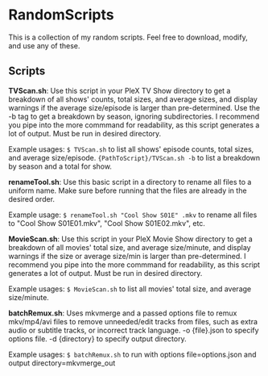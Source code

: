 # RandomScripts
This is a collection of my random scripts. Feel free to download, modify, and use any of these.

## Scripts
**TVScan.sh**: Use this script in your PleX TV Show directory to get a breakdown of all shows' counts, total sizes, and average sizes, and display warnings if the average size/episode is larger than pre-determined. Use the -b tag to get a breakdown by season, ignoring subdirectories. I recommend you pipe into the more commmand for readability, as this script generates a lot of output. Must be run in desired directory.

Example usages: `$ TVScan.sh` to list all shows' episode counts, total sizes, and average size/episode. `{PathToScript}/TVScan.sh -b` to list a breakdown by season and a total for show.

**renameTool.sh**: Use this basic script in a directory to rename all files to a uniform name. Make sure before running that the files are already in the desired order.

Example usage: `$ renameTool.sh "Cool Show S01E" .mkv` to rename all files to "Cool Show S01E01.mkv", "Cool Show S01E02.mkv", etc.

**MovieScan.sh**: Use this script in your PleX Movie Show directory to get a breakdown of all movies' total size, and average size/minute, and display warnings if the size or average size/min is larger than pre-determined. I recommend you pipe into the more commmand for readability, as this script generates a lot of output. Must be run in desired directory.

Example usages: `$ MovieScan.sh` to list all movies' total size, and average size/minute.

**batchRemux.sh**: Uses mkvmerge and a passed options file to remux mkv/mp4/avi files to remove unneeded/edit tracks from files, such as extra audio or subtitle tracks, or incorrect track language. -o {file}.json to specify options file. -d {directory} to specify output directory.

Example usages: `$ batchRemux.sh` to run with options file=options.json and output directory=mkvmerge_out